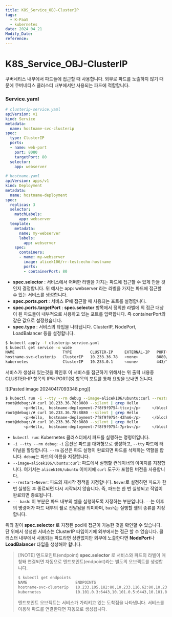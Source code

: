 ```yaml
---
title: K8S_Service_OBJ-ClusterIP
tags:
  - K-PaaS
  - kubernetes
date: 2024_04_21
Modify_Date: 
reference:
---
```

# K8S_Service_OBJ-ClusterIP

쿠버네티스 내부에서 파드들에 접근할 때 사용합니다. 외부로 파드를 노출하지 않기 때문에 쿠버네티스 클러스터 내부에서만 사용되는 파드에 적합합니다.

### Service.yaml

```yaml
# clusterip-service.yaml
apiVersion: v1
kind: Service
metadata:
  name: hostname-svc-clusterip
spec:
  type: ClusterIP
  ports:
  - name: web-port
    port: 8080
    targetPort: 80
  selector:
    app: webserver
    
# hostname.yaml
apiVersion: apps/v1
kind: Deployment
metadata:
  name: hostname-deployment
spec:
  replicas: 3
  selector:
    matchLabels:
      app: webserver
  template:
    metadata:
      name: my-webserver
      labels:
        app: webserver
    spec:
      containers:
      - name: my-webserver
        image: alicek106/rr-test:echo-hostname
        ports:
        - containerPort: 80
```

- **spec.selector** : 서비스에서 어떠한 라벨을 가지는 파드에 접근할 수 있게 만들 것인지 결정합니다. 위 예시는 app: webserver 라는 라벨을 가지는 파드에 접근할 수 있는 서비스를 생성합니다.
- **spec.ports.port** : 서비스 IP에 접근할 때 사용되는 포트를 설정합니다.
- **spec.ports.targetPort** : **spec.selector** 항목에서 정의한 라벨에 의 접근 대상이 된 파드들이 내부적으로 사용하고 있는 포트를 입력합니다. 즉 containerPort와 같은 값으로 설정했습니다.
- **spec.type** : 서비스의 타입을 나타냅니다. ClusterIP, NodePort, LoadBalancer 등을 설정합니다.

```bash
$ kubectl apply -f clusterip-service.yaml
$ kubectl get service -o wide
NAME                     TYPE        CLUSTER-IP     EXTERNAL-IP   PORT(S)    AGE    SELECTOR
hostname-svc-clusterip   ClusterIP   10.233.36.78   <none>        8080/TCP   116s   app=webserver
kubernetes               ClusterIP   10.233.0.1     <none>        443/TCP    48d    <none>  
```

서비스가 생성돼 있는것을 확인후 이 서비스를 접근하기 위해서는 위 출력 내용중 CLUSTER-IP 항목의 IP와 PORT(S) 항목의 포트를 통해 요청을 보내면 됩니다.

![[Pasted image 20240417093348.png]]

```bash
$ kubectl run -i --tty --rm debug --image=alicek106/ubuntu:curl --restart=Naver -- bash
root@debug:/# curl 10.233.36.78:8080 --silent | grep Hello
        <p>Hello,  hostname-deployment-7f8f9f9754-ttcvj</p>     </blockquote>
root@debug:/# curl 10.233.36.78:8080 --silent | grep Hello
        <p>Hello,  hostname-deployment-7f8f9f9754-42hm6</p>     </blockquote>
root@debug:/# curl 10.233.36.78:8080 --silent | grep Hello
        <p>Hello,  hostname-deployment-7f8f9f9754-7prbv</p>     </blockquote>
```
- `kubectl run`: Kubernetes 클러스터에서 파드를 실행하는 명령어입니다.
- `-i --tty --rm debug`: `-i` 옵션은 파드를 대화형으로 생성하고, `--tty` 파드에 터미널을 할당합니다. `--rm` 옵션은 파드 실행이 완료되면 파드를 삭제하는 역할을 합니다. `debug`는 파드의 이름을 지정합니다.
- `--image=alicek106/ubuntu:curl`: 파드에서 실행할 컨테이너의 이미지를 지정합니다. 여기서는 `alicek106/ubuntu` 이미지에 `curl` 도구가 포함된 버전을 사용합니다.
- `--restart=Never`: 파드의 재시작 정책을 지정합니다. `Never`로 설정하면 파드가 한 번 실행된 후 종료되면 다시 시작되지 않습니다. 즉, 파드는 한 번 실행되고 작업이 완료되면 종료됩니다.
- `-- bash`: 이 부분은 파드 내부의 쉘을 실행하도록 지정하는 부분입니다. `--`는 이후의 명령어가 파드 내부의 쉘로 전달됨을 의미하며, `bash`는 실행할 쉘의 종류를 지정합니다.

위와 같이 **spec.selector** 로 지정된 pod에 접근이 가능한 것을 확인할 수 있습니다. 단 위에서 생성한 서비스는 ClusterIP 타입이기에 외부에서는 접근 할 수 없습니다. 클러스터 내부에서 사용되는 파드라면 상관없지만 외부에 노출한다면 **NodePort**나 **LoadBalancer** 타입을 생성해야 합니다.

> [!NOTE] 엔드포인트(endpoint)
> **spec.selector** 로 서비스와 파드의 라벨이 매칭돼 연결되면 자동으로 엔드포인트(endpoint)라는 별도의 오브젝트를 생성합니다.
> ```bash
> $ kubectl get endpoints
> NAME                     ENDPOINTS                                             AGE
> hostname-svc-clusterip   10.233.105.182:80,10.233.116.62:80,10.233.125.18:80   16m
> kubernetes               10.101.0.3:6443,10.101.0.5:6443,10.101.0.7:6443       48d
> ```
> 엔드포인트 오브젝트는 서비스가 가리키고 있는 도착점을 나타냅니다. 서비스를 이용해 파드를 연결한다면 자동으로 생성됩니다.




